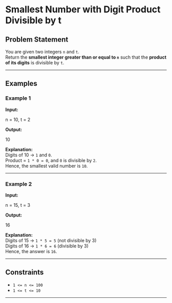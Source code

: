# Smallest Number with Digit Product Divisible by t

## Problem Statement
You are given two integers `n` and `t`.  
Return the **smallest integer greater than or equal to `n`** such that the **product of its digits** is divisible by `t`.

---

## Examples

### Example 1
**Input:**  

n = 10, t = 2

**Output:**  

10

**Explanation:**  
Digits of 10 → `1` and `0`.  
Product = `1 * 0 = 0`, and `0` is divisible by `2`.  
Hence, the smallest valid number is `10`.

---

### Example 2
**Input:**  

n = 15, t = 3

**Output:**  

16

**Explanation:**  
Digits of 15 → `1 * 5 = 5` (not divisible by 3)  
Digits of 16 → `1 * 6 = 6` (divisible by 3)  
Hence, the answer is `16`.

---

## Constraints
- `1 <= n <= 100`
- `1 <= t <= 10`

---
